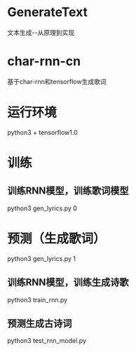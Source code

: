 # GenerateText
文本生成--从原理到实现
# char-rnn-cn
基于char-rnn和tensorflow生成歌词
# 运行环境
python3 + tensorflow1.0
# 训练
## 训练RNN模型，训练歌词模型
python3 gen_lyrics.py 0
# 预测（生成歌词）
python3 gen_lyrics.py 1
## 训练RNN模型，训练生成诗歌
python3 train_rnn.py
## 预测生成古诗词
python3 test_rnn_model.py

